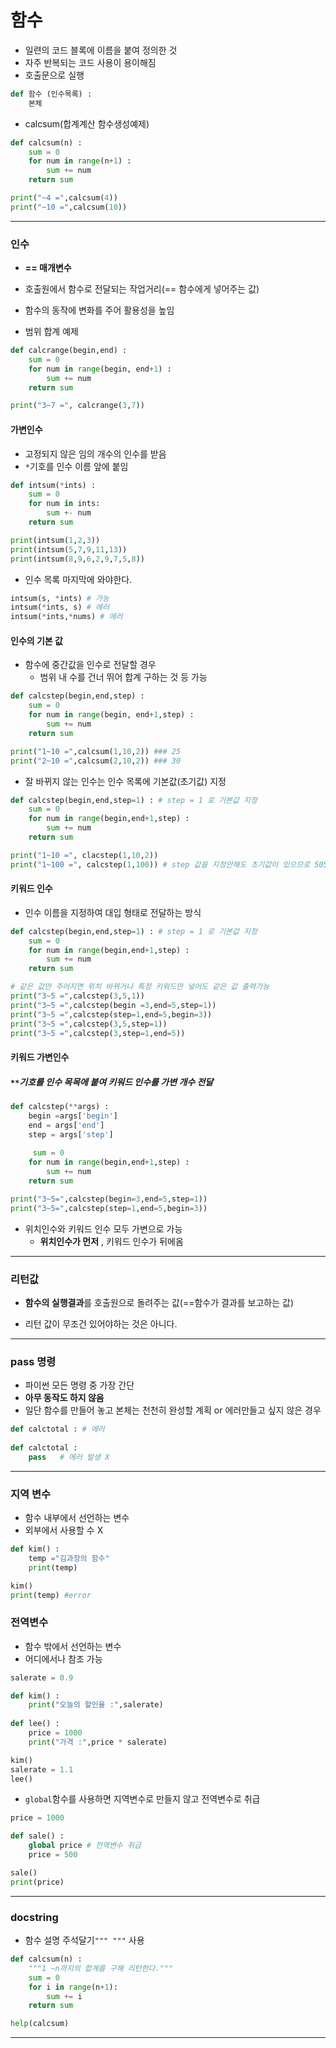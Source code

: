 # 함수

* 일련의 코드 블록에 이름을 붙여 정의한 것
* 자주 반복되는 코드 사용이 용이해짐
* 호출문으로 실행

```python
def 함수 (인수목록) :
    본체
```

* calcsum(합계계산 함수생성예제)

```python
def calcsum(n) :
    sum = 0
    for num in range(n+1) :
        sum += num
    return sum

print("~4 =",calcsum(4))
print("~10 =",calcsum(10))
```

---

### 인수

* **== 매개변수**

* 호출원에서 함수로 전달되는 작업거리(== 함수에게 넣어주는 값)
* 함수의 동작에 변화를 주어 활용성을 높임



* 범위 합계 예제

```python
def calcrange(begin,end) :
    sum = 0
    for num in range(begin, end+1) :
        sum += num
    return sum

print("3~7 =", calcrange(3,7))
```



#### 가변인수

* 고정되지 않은 임의 개수의 인수를 받음
* `*`기호를 인수 이름 앞에 붙임

```python
def intsum(*ints) :
    sum = 0
    for num in ints:
        sum +- num
    return sum

print(intsum(1,2,3))
print(intsum(5,7,9,11,13))
print(intsum(8,9,6,2,9,7,5,8))
```

* 인수 목록 마지막에 와야한다.

```python
intsum(s, *ints) # 가능
intsum(*ints, s) # 에러
intsum(*ints,*nums) # 에러
```



#### 인수의 기본 값

* 함수에 중간값을 인수로 전달할 경우
  * 범위 내 수를 건너 뛰어 합계 구하는 것 등 가능

```python
def calcstep(begin,end,step) :
    sum = 0
    for num in range(begin, end+1,step) :
        sum += num
    return sum

print("1~10 =",calcsum(1,10,2)) ### 25
print("2~10 =",calcsum(2,10,2)) ### 30
```



* 잘 바뀌지 않는 인수는 인수 목록에 기본값(초기값) 지정

```python
def calcstep(begin,end,step=1) : # step = 1 로 기본값 지정
    sum = 0
    for num in range(begin,end+1,step) :
        sum += num
    return sum

print("1~10 =", clacstep(1,10,2))
print("1~100 =", calcstep(1,100)) # step 값을 지정안해도 초기값이 있으므로 5050 출력
```



#### 키워드 인수

* 인수 이름을 지정하여 대입 형태로 전달하는 방식

```python
def calcstep(begin,end,step=1) : # step = 1 로 기본값 지정
    sum = 0
    for num in range(begin,end+1,step) :
        sum += num
    return sum

# 같은 값만 주어지면 위치 바뀌거나 특정 키워드만 넣어도 같은 값 출력가능
print("3~5 =",calcstep(3,5,1))
print("3~5 =",calcstep(begin =3,end=5,step=1))
print("3~5 =",calcstep(step=1,end=5,begin=3))
print("3~5 =",calcstep(3,5,step=1))
print("3~5 =",calcstep(3,step=1,end=5))
```



#### 키워드 가변인수

##### `**`기호를 인수 목목에 붙여 키워드 인수를 가변 개수 전달

```python
def calcstep(**args) :
    begin =args['begin']
    end = args['end']
    step = args['step']
    
     sum = 0
    for num in range(begin,end+1,step) :
        sum += num
    return sum

print("3~5=",calcstep(begin=3,end=5,step=1))
print("3~5=",calcstep(step=1,end=5,begin=3))
```



* 위치인수와 키워드 인수 모두 가변으로 가능
  * **위치인수가 먼저** , 키워드 인수가 뒤에옴

---

### 리턴값

* **함수의 실행결과**를 호출원으로 돌려주는 값(==함수가 결과를 보고하는 값)

* 리턴 값이 무조건 있어야하는 것은 아니다.

  

---

### pass 명령

* 파이썬 모든 명령 중 가장 간단
* **아무 동작도 하지 않음**
* 일단 함수를 만들어 놓고 본체는 천천히 완성할 계획 or 에러만들고 싶지 않은 경우

```python
def calctotal : # 에러
    
def calctotal :
    pass   # 에러 발생 X
```

---

### 지역 변수

* 함수 내부에서 선언하는 변수
* 외부에서 사용할 수 X

```python
def kim() :
    temp ="김과장의 함수"
    print(temp)

kim()
print(temp) #error
```



### 전역변수

* 함수 밖에서 선언하는 변수
* 어디에서나 참조 가능

```python
salerate = 0.9

def kim() :
    print("오늘의 할인율 :",salerate)
    
def lee() :
    price = 1000
    print("가격 :",price * salerate)

kim()
salerate = 1.1
lee()
```

* `global`함수를 사용하면 지역변수로 만들지 않고 전역변수로 취급 

```python
price = 1000

def sale() :
    global price # 전역변수 취급
    price = 500

sale()
print(price)
```

---

### docstring

* 함수 설명 주석달기`""" """` 사용

```python
def calcsum(n) :
    """1 ~n까지의 합계를 구해 리턴한다."""
    sum = 0
    for i in range(n+1):
        sum += i
    return sum

help(calcsum)
```



---

